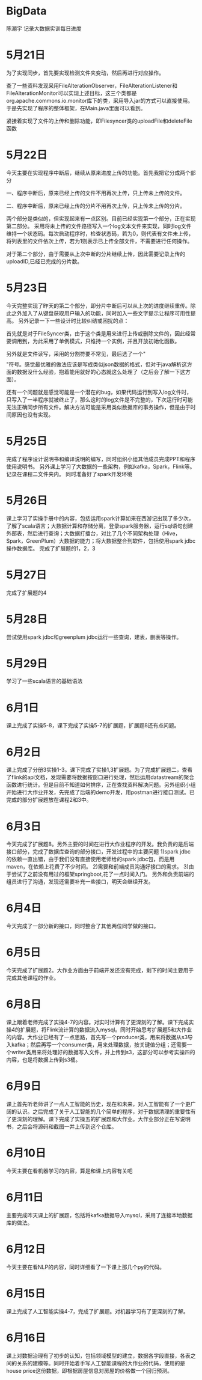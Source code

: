 # BigData
陈潮宇 记录大数据实训每日进度
# 5月21日
为了实现同步，首先要实现检测文件夹变动，然后再进行对应操作。  

查了一些资料发现采用FileAlterationObserver，FileAlterationListener和FileAlterationMonitor可以实现上述目标，这三个类都是org.apache.commons.io.monitor库下的类，采用导入jar的方式可以直接使用。
于是先实现了程序的整体框架，在Main.java里面可以看到。  

紧接着实现了文件的上传和删除功能，即Filesyncer类的uploadFile和deleteFile函数  
# 5月22日
今天主要在实现程序中断后，继续从原来进度上传的功能。首先我把它分成两个部分 

一、程序中断后，原来已经上传的文件不用再次上传，只上传未上传的文件。

二、程序中断后，原来已经上传的分片不用再次上传，只上传未上传的分片。  

两个部分是类似的，但实现起来有一点区别。目前已经实现第一个部分，正在实现第二部分。 采用将未上传的文件路径写入一个log文本文件来实现，同时log文件维持一个状态码。每次启动程序时，检查状态码，若为0，则代表有文件未上传，将列表里的文件依次上传，若为1则表示已上传全部文件，不需要进行任何操作。

对于第二个部分，由于需要从上次中断的分片继续上传，因此需要记录上传的uploadID,已经已完成的分片数。  
# 5月23日
今天完整实现了昨天的第二个部分，即分片中断后可以从上次的进度继续重传。除此之外加入了从键盘获取用户输入的功能，同时加入一些文字提示让程序可用性提高。
另外记录一下一些设计时比较纠结或困扰的点：  

首先就是对于FileSyncer类，由于这个类是用来进行上传或删除文件的，因此经常要调用到，为此采用了单例模式，只维持一个实例，并且开放初始化函数。 

另外就是文件读写，采用的分割符要不常见，最后选了一个"$$$$"符号。感觉最优雅的做法应该是写成类似json数据的格式，但对于java解析这方面的数据没什么经验，抱着能用就好的心态就这么处理了（之后会了解一下这方面）。  

还有一个问题就是感觉可能是一个潜在的bug，如果代码运行到写入log文件时，只写入了一半程序就被终止了，那么这时的log文件是不完整的，下次运行时可能无法正确同步所有文件。解决方法可能是采用类似数据库的事务操作，但是由于时间原因也没有实现。
# 5月25日
完成了程序设计说明书和编译说明的编写，同时组织小组其他成员完成PPT和程序使用说明书。
另外课上学习了大数据的一些架构，例如kafka，Spark，Flink等。记录在课程二文件夹内。
同时准备好了spark开发环境
# 5月26日
课上学习了实操手册中的内容，包括运用spark计算如来在西游记出现了多少次，了解了scala语言；大数据计算和存储分离，登录spark服务器，运行sql语句创建外部表，然后进行查询；大数据打擂台，对比了几个不同架构处理（Hive，Spark，GreenPlum）大数据的能力；将大数据整合到软件，包括使用spark jdbc操作数据库。
完成了扩展题的1，2，3
# 5月27日
完成了扩展题的4
# 5月28日
尝试使用spark jdbc和greenplum jdbc运行一些查询，建表，删表等操作。
# 5月29日
学习了一些scala语言的基础语法
# 6月1日
课上完成了实操5-8，课下完成了实操5-7的扩展题，扩展题8还有点问题。
# 6月2日
课上完成了分册3实操1-3。课下完成了实操1,3扩展题。为了完成扩展题二，查看了flink的api文档，发现需要将数据按窗口进行处理，然后运用datastream的聚合函数进行统计。但是目前不知道如何排序，正在查找资料解决问题。另外组织小组开始进行大作业开发，先完成了后端的demo开发，用postman进行接口测试。已完成的部分扩展题放在课程2和3中。
# 6月3日
今天完成了扩展题8。另外主要的时间在进行大作业程序的开发。我负责的是后端接口部分，完成了数据库查询的部分接口，开发过程中的主要问题
1)spark jdbc的依赖一直出错，由于我们没有直接使用老师给的spark jdbc包，而是用maven，在依赖上花费了不少时间。
2)需要和前端成员沟通好接口的需求。
3)由于尝试了之前没有用过的框架springboot,花了一点时间入门。
另外和负责前端的组员进行了沟通，发现还需要补充一些接口，明天会继续开发。
# 6月4日
今天完成了一部分新的接口，同时整合了其他两位同学做的接口。
# 6月5日
今天完成了扩展题2。大作业方面由于前端开发还没有完成，剩下的时间主要用于完成其他课程的作业。
# 6月8日
课上跟着老师完成了实操4-7的内容。对实时计算有了更深刻的了解。课下完成实操4的扩展题，将Flink流计算的数据流入mysql。同时开始思考扩展题5和大作业的内容。大作业已经有了一点思路，首先写一个producer类，用来将数据从s3导入kafka；然后再写一个consumer类，用来处理数据，按关键值分组；还需要一个writer类用来将处理好的数据写入文件，并上传到s3，这部分可以参考实操四的内容，也是将数据上传到s3桶。
# 6月9日
课上首先听老师讲了一点人工智能的历史，现在和未来，对人工智能有了一个更广阔的认识。之后完成了关于人工智能的几个简单的程序，对于数据清理的重要性有了更深刻的理解。课下完成了实操五的扩展题和大作业。大作业部分正在写说明书，之后会将源码和截图一并上传到这个仓库。
# 6月10日
今天主要在看机器学习的内容，算是和课上内容有关吧
# 6月11日
主要完成昨天课上的扩展题，包括将kafka数据导入mysql，采用了连接本地数据库的做法。
# 6月12日
今天主要在看NLP的内容，同时详细看了一下课上那几个py的代码。
# 6月15日
课上完成了人工智能实操4-7，完成了扩展题。对机器学习有了更深刻的了解。
# 6月16日
课上对数据治理有了初步的认知，包括领域模型的建立，数据各字段直接，各表之间的关系的建模等。同时开始着手写人工智能课程的大作业的代码，使用的是house price这份数据，即根据房屋信息对房屋的价格做一个回归预测。


